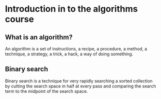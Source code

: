 # Introduction in to the algorithms course

## What is an algorithm?

An algorithm is a set of instructions, a recipe, a procedure, a method, a technique, a strategy, a trick, a hack, a way of doing something.

## Binary search
Binary search is a technique for very rapidly searching a sorted collection by cutting the search space in half at every pass and comparing the search term to the midpoint of the search space.